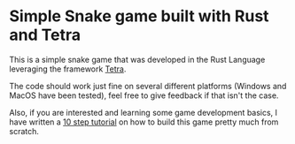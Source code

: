 # Simple Snake game built with Rust and Tetra
This is a simple snake game that was developed in the Rust Language leveraging the framework [Tetra].

The code should work just fine on several different platforms (Windows and MacOS have been tested), feel free to give feedback if that isn't the case.

Also, if you are interested and learning some game development basics, I have written a [10 step tutorial] on how to build this game pretty much from scratch.

[Tetra]: https://github.com/17cupsofcoffe/tetra
[10 step tutorial]: (tutorial/step_1.md)